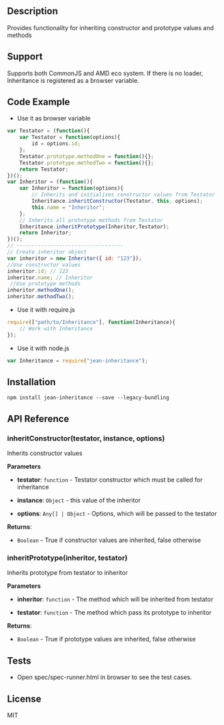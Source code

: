 ## Description

Provides functionality for inheriting constructor and prototype values and methods

## Support
Supports both CommonJS and AMD eco system. If there is no loader, Inheritance is registered as a browser variable.

## Code Example
- Use it as browser variable
```js
var Testator = (function(){
    var Testator = function(options){
        id = options.id;
    };
    Testator.prototype.methodOne = function(){};
    Testator.prototype.methodTwo = function(){};
    return Testator;
})();
var Inheritor = (function(){
    var Inheritor = function(options){
        // Inherits and initialises constructor values from Testator
        Inheritance.inheritConstructor(Testator, this, options);
        this.name = "Inheritor";
    };
    // Inherits all prototype methods from Testator
    Inheritance.inheritPrototype(Inheritor,Testator);
    return Inheritor;
})();
// -----------------------------------
// Create inheritor object
var inheritor = new Inheritor({ id: "123"});
//Use constructor values
inheritor.id; // 123
inheritor.name; // Inheritor
 //Use prototype methods
inheritor.methodOne();
inheritor.methodTwo();
```
- Use it with require.js
```js
require(["path/to/Inheritance"], function(Inheritance){
    // Work with Inheritance
});
```
- Use it with node.js
```js
var Inheritance = require("jean-inheritance");
```

## Installation

`npm install jean-inheritance --save --legacy-bundling`

## API Reference

### inheritConstructor(testator, instance, options) 

Inherits constructor values

**Parameters**

- **testator**: `function` - Testator constructor which must be called for inheritance

- **instance**: `Object` - this value of the inheritor

- **options**: `Any[] | Object` - Options, which will be passed to the testator

**Returns**:
- `Boolean` - True if constructor values are inherited, false otherwise


### inheritPrototype(inheritor, testator) 

Inherits prototype from testator to inheritor

**Parameters**

- **inheritor**: `function` - The method which will be inherited from testator

- **testator**: `function` - The method which pass its prototype to inheritor

**Returns**:
- `Boolean` - True if prototype values are inherited, false otherwise

## Tests

- Open spec/spec-runner.html in browser to see the test cases.

## License

MIT